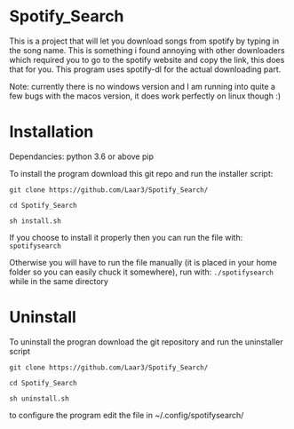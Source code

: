 # Spotify_Search
This is a project that will let you download songs from spotify by typing in the song name.
This is something i found annoying with other downloaders which required you to go to the spotify website and copy the link, this does that for you.
This program uses spotify-dl for the actual downloading part.

Note:
currently there is no windows version and I am running into quite a few bugs with the macos version, it does work perfectly on linux though :)

# Installation

Dependancies:
python 3.6 or above
pip


To install the program download this git repo and run the installer script:

`git clone https://github.com/Laar3/Spotify_Search/`

`cd Spotify_Search`
  
`sh install.sh`

If you choose to install it properly then you can run the file with:
`spotifysearch`

Otherwise you will have to run the file manually (it is placed in your home folder so you can easily chuck it somewhere), run with:
`./spotifysearch`
while in the same directory

# Uninstall
To uninstall the progran download the git repository and run the uninstaller script

`git clone https://github.com/Laar3/Spotify_Search/`

`cd Spotify_Search`

`sh uninstall.sh`

to configure the program edit the file in ~/.config/spotifysearch/

